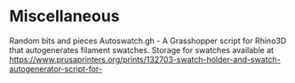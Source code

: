 # Miscellaneous
Random bits and pieces
Autoswatch.gh - A Grasshopper script for Rhino3D that autogenerates filament swatches. Storage for swatches available at https://www.prusaprinters.org/prints/132703-swatch-holder-and-swatch-autogenerator-script-for-
